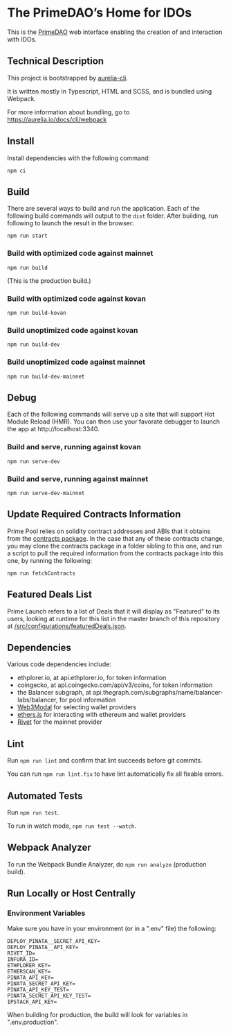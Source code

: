 # The PrimeDAO’s Home for IDOs

This is the [PrimeDAO](primedao.eth.link) web interface enabling the creation of and interaction with IDOs.

## Technical Description

This project is bootstrapped by [aurelia-cli](https://github.com/aurelia/cli).

It is written mostly in Typescript, HTML and SCSS, and is bundled using Webpack.

For more information about bundling, go to https://aurelia.io/docs/cli/webpack

## Install
Install dependencies with the following command:
```
npm ci
```

## <a name="build"></a> Build
There are several ways to build and run the application.  Each of the following build commands will output to the `dist` folder. After building, run following to launch the result in the browser:

```
npm run start
```

### Build with optimized code against mainnet
`npm run build`

(This is the production build.)

### Build with optimized code against kovan

`npm run build-kovan`

### Build unoptimized code against kovan

`npm run build-dev`

### Build unoptimized code against mainnet

`npm run build-dev-mainnet`

## Debug

Each of the following commands will serve up a site that will support Hot Module Reload (HMR).  You can then use your favorate debugger to launch the app at http://localhost:3340.

### Build and serve, running against kovan
`npm run serve-dev`

### Build and serve, running against mainnet
`npm run serve-dev-mainnet`

## Update Required Contracts Information

Prime Pool relies on solidity contract addresses and ABIs that it obtains from the [contracts package](https://github.com/PrimeDAO/contracts). In the case that any of these contracts change, you may clone the contracts package in a folder sibling to this one, and run a script to pull the required information from the contracts package into this one, by running the following:

```
npm run fetchContracts
```

## Featured Deals List

Prime Launch refers to a list of Deals that it will display as "Featured" to its users, looking at runtime for this list in the master branch of this repository at [/src/configurations/featuredDeals.json](https://github.com/PrimeDAO/prime-launch-dapp/blob/master/src/configurations/featuredDeals.json).

## <Pool name="dependencies"></Pool> Dependencies

Various code dependencies include:

* ethplorer<span>.</span>io, at api.ethplorer.io, for token information
* coingecko, at api.coingecko.com/api/v3/coins,  for token information
* the Balancer subgraph, at api.thegraph.com/subgraphs/name/balancer-labs/balancer, for pool information
* [Web3Modal](https://github.com/Web3Modal/web3modal) for selecting wallet providers
* [ethers.js](https://docs.ethers.io/v5/) for interacting with ethereum and wallet providers
* [Rivet](https://rivet.cloud/) for the mainnet provider

## Lint

Run `npm run lint` and confirm that lint succeeds before git commits.

You can run `npm run lint.fix` to have lint automatically fix all  fixable errors.

## Automated Tests

Run `npm run test`.

To run in watch mode, `npm run test --watch`.

## Webpack Analyzer

To run the Webpack Bundle Analyzer, do `npm run analyze` (production build).

## Run Locally or Host Centrally

### <a name="env"></a> Environment Variables

Make sure you have in your environment (or in a ".env" file) the following:

```
DEPLOY_PINATA__SECRET_API_KEY=
DEPLOY_PINATA__API_KEY=
RIVET_ID=
INFURA_ID=
ETHPLORER_KEY=
ETHERSCAN_KEY=
PINATA_API_KEY=
PINATA_SECRET_API_KEY=
PINATA_API_KEY_TEST=
PINATA_SECRET_API_KEY_TEST=
IPSTACK_API_KEY=
```

When building for production, the build will look for variables in ".env.production".

